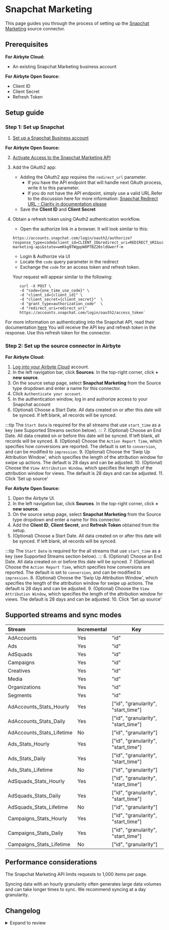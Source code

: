 # Snapchat Marketing

This page guides you through the process of setting up the [Snapchat Marketing](https://marketingapi.snapchat.com/docs/) source connector.

## Prerequisites

<!-- env:cloud -->

**For Airbyte Cloud:**

- An existing Snapchat Marketing business account
<!-- /env:cloud -->

<!-- env:oss -->

**For Airbyte Open Source:**

- Client ID
- Client Secret
- Refresh Token

<!-- /env:oss -->

## Setup guide

### Step 1: Set up Snapchat

1. [Set up a Snapchat Business account](https://businesshelp.snapchat.com/s/article/get-started?language=en_US)

<!-- env:oss -->

**For Airbyte Open Source:**

2. [Activate Access to the Snapchat Marketing API](https://businesshelp.snapchat.com/s/article/api-apply?language=en_US)
3. Add the OAuth2 app:
   - Adding the OAuth2 app requires the `redirect_url` parameter.
     - If you have the API endpoint that will handle next OAuth process, write it to this parameter.
     - If you do not have the API endpoint, simply use a valid URL.Refer to the discussion here for more information: [Snapchat Redirect URL - Clarity in documentation please](https://github.com/Snap-Kit/bitmoji-sample/issues/3)
   - Save the **Client ID** and **Client Secret**
4. Obtain a refresh token using OAuth2 authentication workflow.
   - Open the authorize link in a browser. It will look similar to this:
   ```
   https://accounts.snapchat.com/login/oauth2/authorize?response_type=code&client_id=CLIENT_ID&redirect_uri=REDIRECT_URI&scope=snapchat-marketing-api&state=wmKkg0TWgppW8PTBZ20sldUwerf-m
   ```
   - Login & Authorize via UI
   - Locate the `code` query parameter in the redirect
   - Exchange the `code` for an access token and refresh token.

   Your request will appear similar to the following:

   ```text
      curl -X POST \
      -d "code={one_time_use_code}" \
      -d "client_id={client_id}" \
      -d "client_secret={client_secret}"  \
      -d "grant_type=authorization_code"  \
      -d "redirect_uri=redirect_uri"
      https://accounts.snapchat.com/login/oauth2/access_token`
   ```

For more information on authenticating into the Snapchat API, read their documentation [here](https://marketingapi.snapchat.com/docs/#authentication)
   You will receive the API key and refresh token in the response. Use this refresh token for the connector.
   <!-- /env:oss -->

### Step 2: Set up the source connector in Airbyte

<!-- env:cloud -->

**For Airbyte Cloud:**

1. [Log into your Airbyte Cloud](https://cloud.airbyte.com/workspaces) account.
2. In the left navigation bar, click **Sources**. In the top-right corner, click **+ new source**.
3. On the source setup page, select **Snapchat Marketing** from the Source type dropdown and enter a name for this connector.
4. Click `Authenticate your account`.
5. In the authentication window, log in and authorize access to your Snapchat account
6. (Optional) Choose a Start Date. All data created on or after this date will be synced. If left blank, all records will be synced.

:::tip
The `Start Date` is required for the all streams that use `start_time` as a key (see Supported Streams section below).
:::
7. (Optional) Choose an End Date. All data created on or before this date will be synced. If left blank, all records will be synced.
8. (Optional) Choose the `Action Report Time`, which specifies how conversions are reported. The default is set to `conversion`, and can be modified to `impression`.
9. (Optional) Choose the 'Swip Up Attribution Window', which specifies the length of the attribution window for swipe up actions. The default is 28 days and can be adjusted.
10. (Optional) Choose the `View Attribution Window`, which specifies the length of the attribution window for views. The default is 28 days and can be adjusted.
11. Click 'Set up source'
<!-- /env:cloud -->

<!-- env:oss -->

**For Airbyte Open Source:**

1. Open the Airbyte UI.
2. In the left navigation bar, click **Sources**. In the top-right corner, click **+ new source**.
3. On the source setup page, select **Snapchat Marketing** from the Source type dropdown and enter a name for this connector.
4. Add the **Client ID**, **Client Secret**, and **Refresh Token** obtained from the setup.
5. (Optional) Choose a Start Date. All data created on or after this date will be synced. If left blank, all records will be synced.

:::tip
The `Start Date` is required for the all streams that use `start_time` as a key (see Supported Streams section below).
:::
6. (Optional) Choose an End Date. All data created on or before this date will be synced.
7. (Optional) Choose the `Action Report Time`, which specifies how conversions are reported. The default is set to `conversion`, and can be modified to `impression`.
8. (Optional) Choose the 'Swip Up Attribution Window', which specifies the length of the attribution window for swipe up actions. The default is 28 days and can be adjusted.
9. (Optional) Choose the `View Attribution Window`, which specifies the length of the attribution window for views. The default is 28 days and can be adjusted.
10. Click 'Set up source'
<!-- /env:oss -->

## Supported streams and sync modes

| Stream                  | Incremental | Key                                 |
|:------------------------|:------------|-------------------------------------|
| AdAccounts              | Yes         | "id"                                |
| Ads                     | Yes         | "id"                                |
| AdSquads                | Yes         | "id"                                |
| Campaigns               | Yes         | "id"                                |
| Creatives               | Yes         | "id"                                |
| Media                   | Yes         | "id"                                |
| Organizations           | Yes         | "id"                                |
| Segments                | Yes         | "id"                                |
| AdAccounts_Stats_Hourly   | Yes         | ["id", "granularity", "start_time"] |
| AdAccounts_Stats_Daily    | Yes         | ["id", "granularity", "start_time"] |
| AdAccounts_Stats_Lifetime | No          | ["id", "granularity"]               |
| Ads_Stats_Hourly          | Yes         | ["id", "granularity", "start_time"] |
| Ads_Stats_Daily           | Yes         | ["id", "granularity", "start_time"] |
| Ads_Stats_Lifetime        | No          | ["id", "granularity"]               |
| AdSquads_Stats_Hourly     | Yes         | ["id", "granularity", "start_time"] |
| AdSquads_Stats_Daily      | Yes         | ["id", "granularity", "start_time"] |
| AdSquads_Stats_Lifetime   | No          | ["id", "granularity"]               |
| Campaigns_Stats_Hourly    | Yes         | ["id", "granularity", "start_time"] |
| Campaigns_Stats_Daily     | Yes         | ["id", "granularity", "start_time"] |
| Campaigns_Stats_Lifetime  | No          | ["id", "granularity"]               |

## Performance considerations

The Snapchat Marketing API limits requests to 1,000 items per page.

Syncing data with an hourly granularity often generates large data volumes and can take longer times to sync. We recommend syncing at a day granularity.

## Changelog

<details>
  <summary>Expand to review</summary>

| Version    | Date       | Pull Request                                             | Subject                                                                        |
|:-----------|:-----------|:---------------------------------------------------------|:-------------------------------------------------------------------------------|
| 1.5.21     | 2025-10-06 | [62873](https://github.com/airbytehq/airbyte/pull/62873) | Add a new field to `campaigns stats daily` stream                                |
| 1.5.20     | 2025-09-30 | [66898](https://github.com/airbytehq/airbyte/pull/66898) | Update dependencies                                                            |
| 1.5.19     | 2025-09-24 | [66264](https://github.com/airbytehq/airbyte/pull/66264) | Update dependencies                                                            |
| 1.5.18     | 2025-09-09 | [65393](https://github.com/airbytehq/airbyte/pull/65393) | Update dependencies                                                            |
| 1.5.17     | 2025-08-14 | [64940](https://github.com/airbytehq/airbyte/pull/64940) | Re-release connector with fixed docker image entrypoint                        |
| 1.5.16     | 2025-08-11 | [63276](https://github.com/airbytehq/airbyte/pull/63276) | Fix start time for stats streams                                               |
| 1.5.15     | 2025-08-09 | [64480](https://github.com/airbytehq/airbyte/pull/64480) | Update dependencies                                                            |
| 1.5.14     | 2025-07-26 | [63088](https://github.com/airbytehq/airbyte/pull/63088) | Update dependencies                                                            |
| 1.5.13     | 2025-07-02 | [62488](https://github.com/airbytehq/airbyte/pull/62488) | Fix end datetime to include today                                              |
| 1.5.12     | 2025-06-28 | [60513](https://github.com/airbytehq/airbyte/pull/60513) | Update dependencies                                                            |
| 1.5.11     | 2025-05-10 | [60113](https://github.com/airbytehq/airbyte/pull/60113) | Update dependencies                                                            |
| 1.5.10     | 2025-05-04 | [59625](https://github.com/airbytehq/airbyte/pull/59625) | Update dependencies                                                            |
| 1.5.9      | 2025-04-27 | [58395](https://github.com/airbytehq/airbyte/pull/58395) | Update dependencies                                                            |
| 1.5.8      | 2025-04-12 | [57957](https://github.com/airbytehq/airbyte/pull/57957) | Update dependencies                                                            |
| 1.5.7      | 2025-04-05 | [57412](https://github.com/airbytehq/airbyte/pull/57412) | Update dependencies                                                            |
| 1.5.6      | 2025-03-29 | [56907](https://github.com/airbytehq/airbyte/pull/56907) | Update dependencies                                                            |
| 1.5.5      | 2025-03-22 | [56300](https://github.com/airbytehq/airbyte/pull/56300) | Update dependencies                                                            |
| 1.5.4      | 2025-03-08 | [55595](https://github.com/airbytehq/airbyte/pull/55595) | Update dependencies                                                            |
| 1.5.3      | 2025-03-01 | [54546](https://github.com/airbytehq/airbyte/pull/54546) | Update dependencies                                                            |
| 1.5.2      | 2025-02-15 | [54091](https://github.com/airbytehq/airbyte/pull/54091) | Update dependencies                                                            |
| 1.5.1      | 2025-02-08 | [53569](https://github.com/airbytehq/airbyte/pull/53569) | Update dependencies                                                            |
| 1.5.0      | 2024-11-26 | [44170](https://github.com/airbytehq/airbyte/pull/44170) | Added Optional filters - Organization & Ad Account IDs                         |
| 1.4.2      | 2025-02-01 | [53083](https://github.com/airbytehq/airbyte/pull/53083) | Update dependencies                                                            |
| 1.4.1      | 2025-01-25 | [52403](https://github.com/airbytehq/airbyte/pull/52403) | Update dependencies                                                            |
| 1.4.0      | 2025-01-23 | [52110](https://github.com/airbytehq/airbyte/pull/52110) | Make incremental per-partition streams concurrent                              |
| 1.3.7      | 2025-01-18 | [51999](https://github.com/airbytehq/airbyte/pull/51999) | Update dependencies                                                            |
| 1.3.6      | 2025-01-11 | [51431](https://github.com/airbytehq/airbyte/pull/51431) | Update dependencies                                                            |
| 1.3.5      | 2024-12-28 | [50796](https://github.com/airbytehq/airbyte/pull/50796) | Update dependencies                                                            |
| 1.3.4      | 2024-12-21 | [50308](https://github.com/airbytehq/airbyte/pull/50308) | Update dependencies                                                            |
| 1.3.3      | 2024-12-14 | [49414](https://github.com/airbytehq/airbyte/pull/49414) | Update dependencies                                                            |
| 1.3.2      | 2024-11-05 | [48375](https://github.com/airbytehq/airbyte/pull/48375) | Re-implement advanced_auth in connector spec                                   |
| 1.3.1      | 2024-10-29 | [47837](https://github.com/airbytehq/airbyte/pull/47837) | Update dependencies                                                            |
| 1.3.0      | 2024-10-15 | [46927](https://github.com/airbytehq/airbyte/pull/46927) | Promoting release candidate 1.3.0-rc.1 to a main version.                      |
| 1.3.0-rc.1 | 2024-10-08 | [46570](https://github.com/airbytehq/airbyte/pull/46570) | Migrate to Manifest-only                                                       |
| 1.2.12     | 2024-10-12 | [46800](https://github.com/airbytehq/airbyte/pull/46800) | Update dependencies                                                            |
| 1.2.11     | 2024-10-05 | [46419](https://github.com/airbytehq/airbyte/pull/46419) | Update dependencies                                                            |
| 1.2.10     | 2024-09-28 | [46106](https://github.com/airbytehq/airbyte/pull/46106) | Update dependencies                                                            |
| 1.2.9      | 2024-09-21 | [45780](https://github.com/airbytehq/airbyte/pull/45780) | Update dependencies                                                            |
| 1.2.8      | 2024-09-14 | [45477](https://github.com/airbytehq/airbyte/pull/45477) | Update dependencies                                                            |
| 1.2.7      | 2024-09-07 | [45278](https://github.com/airbytehq/airbyte/pull/45278) | Update dependencies                                                            |
| 1.2.6      | 2024-08-31 | [44998](https://github.com/airbytehq/airbyte/pull/44998) | Update dependencies                                                            |
| 1.2.5      | 2024-08-24 | [44735](https://github.com/airbytehq/airbyte/pull/44735) | Update dependencies                                                            |
| 1.2.4      | 2024-08-17 | [43859](https://github.com/airbytehq/airbyte/pull/43859) | Update dependencies                                                            |
| 1.2.3      | 2024-08-12 | [43826](https://github.com/airbytehq/airbyte/pull/43826) | Fixed the bug with the missing `spend` field to supported `*_stats_*` streams  |
| 1.2.2      | 2024-08-10 | [43539](https://github.com/airbytehq/airbyte/pull/43539) | Update dependencies                                                            |
| 1.2.1      | 2024-08-03 | [43174](https://github.com/airbytehq/airbyte/pull/43174) | Update dependencies                                                            |
| 1.2.0      | 2024-07-31 | [42010](https://github.com/airbytehq/airbyte/pull/42010) | Migrate to CDK v4.1.0                                                          |
| 1.1.2      | 2024-07-27 | [42680](https://github.com/airbytehq/airbyte/pull/42680) | Update dependencies                                                            |
| 1.1.1      | 2024-07-20 | [42366](https://github.com/airbytehq/airbyte/pull/42366) | Update dependencies                                                            |
| 1.1.0      | 2024-07-16 | [42009](https://github.com/airbytehq/airbyte/pull/42009) | Migrate to CDK v2.4.0                                                          |
| 1.0.3      | 2024-07-13 | [41855](https://github.com/airbytehq/airbyte/pull/41855) | Update dependencies                                                            |
| 1.0.2      | 2024-07-10 | [41547](https://github.com/airbytehq/airbyte/pull/41547) | Update dependencies                                                            |
| 1.0.1      | 2024-07-09 | [40132](https://github.com/airbytehq/airbyte/pull/40132) | Update dependencies                                                            |
| 1.0.0      | 2024-06-20 | [39507](https://github.com/airbytehq/airbyte/pull/39507) | Migrate to low-code CDK and add incremental functionality to `organizations`   |
| 0.6.2      | 2024-05-22 | [38574](https://github.com/airbytehq/airbyte/pull/38574) | Update authenticator package                                                   |
| 0.6.1      | 2024-04-24 | [36662](https://github.com/airbytehq/airbyte/pull/36662) | Schema descriptions                                                            |
| 0.6.0      | 2024-04-10 | [30586](https://github.com/airbytehq/airbyte/pull/30586) | Add `attribution_windows`,`action_report_time` as optional configurable params |
| 0.5.0      | 2024-03-19 | [36267](https://github.com/airbytehq/airbyte/pull/36267) | Pin airbyte-cdk version to `^0`                                                |
| 0.4.0      | 2024-02-27 | [35660](https://github.com/airbytehq/airbyte/pull/35660) | Add new fields to streams `ads`, `adsquads`, `creatives`, and `media`          |
| 0.3.2      | 2024-02-12 | [35171](https://github.com/airbytehq/airbyte/pull/35171) | Manage dependencies with Poetry.                                               |
| 0.3.0      | 2023-05-22 | [26358](https://github.com/airbytehq/airbyte/pull/26358) | Remove deprecated authSpecification in favour of advancedAuth                  |
| 0.2.0      | 2023-05-10 | [25948](https://github.com/airbytehq/airbyte/pull/25948) | Introduce new field in the `Campaigns` stream schema                           |
| 0.1.16     | 2023-04-20 | [20897](https://github.com/airbytehq/airbyte/pull/20897) | Add missing fields to Basic Stats schema                                       |
| 0.1.15     | 2023-03-02 | [22869](https://github.com/airbytehq/airbyte/pull/22869) | Specified date formatting in specification                                     |
| 0.1.14     | 2023-02-10 | [22808](https://github.com/airbytehq/airbyte/pull/22808) | Enable default `AvailabilityStrategy`                                          |
| 0.1.13     | 2023-01-27 | [22023](https://github.com/airbytehq/airbyte/pull/22023) | Set `AvailabilityStrategy` for streams explicitly to `None`                    |
| 0.1.12     | 2023-01-11 | [21267](https://github.com/airbytehq/airbyte/pull/21267) | Fix parse empty error response                                                 |
| 0.1.11     | 2022-12-23 | [20865](https://github.com/airbytehq/airbyte/pull/20865) | Handle 403 permission error                                                    |
| 0.1.10     | 2022-12-15 | [20537](https://github.com/airbytehq/airbyte/pull/20537) | Run on CDK 0.15.0                                                              |
| 0.1.9      | 2022-12-14 | [20498](https://github.com/airbytehq/airbyte/pull/20498) | Fix output state when no records are read                                      |
| 0.1.8      | 2022-10-05 | [17596](https://github.com/airbytehq/airbyte/pull/17596) | Retry 429 and 5xx errors when refreshing access token                          |
| 0.1.6      | 2022-07-21 | [14924](https://github.com/airbytehq/airbyte/pull/14924) | Remove `additionalProperties` field from specs                                 |
| 0.1.5      | 2022-07-13 | [14577](https://github.com/airbytehq/airbyte/pull/14577) | Added stats streams hourly, daily, lifetime                                    |
| 0.1.4      | 2021-12-07 | [8429](https://github.com/airbytehq/airbyte/pull/8429)   | Update titles and descriptions                                                 |
| 0.1.3      | 2021-11-10 | [7811](https://github.com/airbytehq/airbyte/pull/7811)   | Add oauth2.0, fix stream_state                                                 |
| 0.1.2      | 2021-11-08 | [7499](https://github.com/airbytehq/airbyte/pull/7499)   | Remove base-python dependencies                                                |
| 0.1.1      | 2021-07-29 | [5072](https://github.com/airbytehq/airbyte/pull/5072)   | Fix bug with incorrect stream_state value                                      |
| 0.1.0      | 2021-07-26 | [4843](https://github.com/airbytehq/airbyte/pull/4843)   | Initial release supporting the Snapchat Marketing API                          |

</details>
